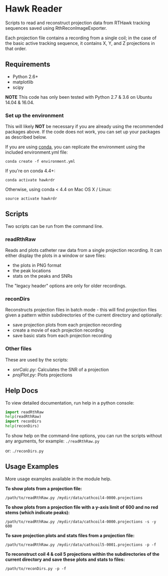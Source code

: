 # Hawk Reader
Scripts to read and reconstruct projection data from RTHawk tracking sequences saved
using RthReconImageExporter.

Each projection file contains a recording from a single coil; in the 
case of the basic active tracking sequence, it contains X, Y, and Z projections
in that order.

## Requirements
- Python 2.6+
- matplotlib
- scipy

**NOTE** This code has only been tested with Python 2.7 & 3.6 on Ubuntu 14.04 & 16.04.

### Set up the environment
This will likely **NOT** be necessary if you are already using the recommended packages above. If the code does not work, you can set up your packages as described below.

If you are using [conda](https://conda.io/docs/), you can replicate the environment using the included environment.yml file:
```
conda create -f environment.yml
```
If you're on conda 4.4+:
```
conda activate hawkrdr
```
Otherwise, using conda < 4.4 on Mac OS X / Linux:
```
source activate hawkrdr
```
## Scripts
Two scripts can be run from the command line.
### readRthRaw
Reads and plots catheter raw data from a single projection recording. It can either display the plots in a window or save files:
- the plots in PNG format
- the peak locations
- stats on the peaks and SNRs

The "legacy header" options are only for older recordings.
 
### reconDirs
Reconstructs projection files in batch mode - this will find projection files given a pattern within subdirectories of the current directory and optionally:
- save projection plots from each projection recording
- create a movie of each projection recording
- save basic stats from each projection recording

### Other files
These are used by the scripts:
- *snrCalc.py*: Calculates the SNR of a projection
- *projPlot.py*: Plots projections

## Help Docs
To view detailed documentation, run help in a python console:
```python
import readRthRaw
help(readRthRaw)
import reconDirs
help(reconDirs)
```
To show help on the command-line options, you can run the scripts without any arguments, for example: ```./readRthRaw.py```

or: ```./reconDirs.py```

## Usage Examples
More usage examples available in the module help.

**To show plots from a projection file:**
```
/path/to/readRthRaw.py /mydir/data/cathcoil4-0000.projections
```
**To show plots from a projection file with a y-axis limit of 600 and no red stems (which indicate peaks):**
```
/path/to/readRthRaw.py /mydir/data/cathcoil4-0000.projections -s -y 600
```
**To save projection plots and stats files from a projection file:**
```
/path/to/readRthRaw.py /mydir/data/cathcoil5-0001.projections -p -f
```

**To reconstruct coil 4 & coil 5 projections within the subdirectories of the current directory and save these plots and stats to files:**
```
/path/to/reconDirs.py -p -f
```



